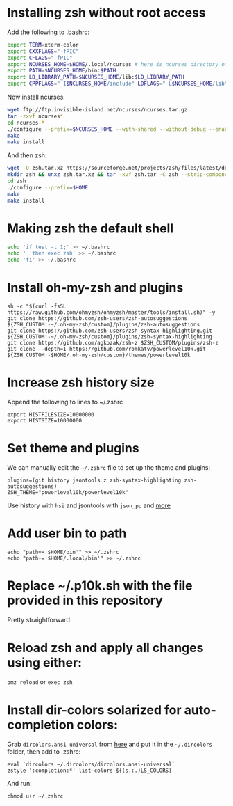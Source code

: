# Installing zsh without root access

Add the following to .bashrc:

```bash
export TERM=xterm-color
export CXXFLAGS="-fPIC"
export CFLAGS="-fPIC"
export NCURSES_HOME=$HOME/.local/ncurses # here is ncurses directory of home directory. You can set your own path
export PATH=$NCURSES_HOME/bin:$PATH
export LD_LIBRARY_PATH=$NCURSES_HOME/lib:$LD_LIBRARY_PATH
export CPPFLAGS="-I$NCURSES_HOME/include" LDFLAGS="-L$NCURSES_HOME/lib"
```
Now install ncurses:

```bash
wget ftp://ftp.invisible-island.net/ncurses/ncurses.tar.gz
tar -zxvf ncurses*
cd ncurses-*
./configure --prefix=$NCURSES_HOME --with-shared --without-debug --enable-widec  
make
make install
```
And then zsh:

```bash
wget -O zsh.tar.xz https://sourceforge.net/projects/zsh/files/latest/download --no-check-certificate
mkdir zsh && unxz zsh.tar.xz && tar -xvf zsh.tar -C zsh --strip-components 1
cd zsh
./configure --prefix=$HOME
make
make install
```

# Making zsh the default shell

```bash
echo 'if test -t 1;' >> ~/.bashrc
echo '  then exec zsh' >> ~/.bashrc
echo 'fi' >> ~/.bashrc
```

# Install oh-my-zsh and plugins

```
sh -c "$(curl -fsSL https://raw.github.com/ohmyzsh/ohmyzsh/master/tools/install.sh)" -y
git clone https://github.com/zsh-users/zsh-autosuggestions ${ZSH_CUSTOM:-~/.oh-my-zsh/custom}/plugins/zsh-autosuggestions
git clone https://github.com/zsh-users/zsh-syntax-highlighting.git ${ZSH_CUSTOM:-~/.oh-my-zsh/custom}/plugins/zsh-syntax-highlighting
git clone https://github.com/agkozak/zsh-z $ZSH_CUSTOM/plugins/zsh-z
git clone --depth=1 https://github.com/romkatv/powerlevel10k.git ${ZSH_CUSTOM:-$HOME/.oh-my-zsh/custom}/themes/powerlevel10k
```

# Increase zsh history size

Append the following to lines to ~/.zshrc
```
export HISTFILESIZE=10000000
export HISTSIZE=10000000
```

# Set theme and plugins

We can manually edit the ```~/.zshrc``` file to set up the theme and plugins:
```
plugins=(git history jsontools z zsh-syntax-highlighting zsh-autosuggestions)
ZSH_THEME="powerlevel10k/powerlevel10k"
```
Use history with ```hsi``` and jsontools with ```json_pp``` and [more](https://github.com/ohmyzsh/ohmyzsh/tree/master/plugins/jsontools)


# Add user bin to path
```
echo "path+='$HOME/bin'" >> ~/.zshrc
echo "path+='$HOME/.local/bin'" >> ~/.zshrc
```

# Replace ~/.p10k.sh with the file provided in this repository

Pretty straightforward


# Reload zsh and apply all changes using either:

```omz reload``` or ```exec zsh```

# Install dir-colors solarized for auto-completion colors:

Grab ```dircolors.ansi-universal``` from [here](https://github.com/seebi/dircolors-solarized) and put it in the ```~/.dircolors``` folder, then add to .zshrc:

```
eval `dircolors ~/.dircolors/dircolors.ansi-universal`
zstyle ':completion:*' list-colors ${(s.:.)LS_COLORS}
```
And run:
```
chmod u+r ~/.zshrc
```



